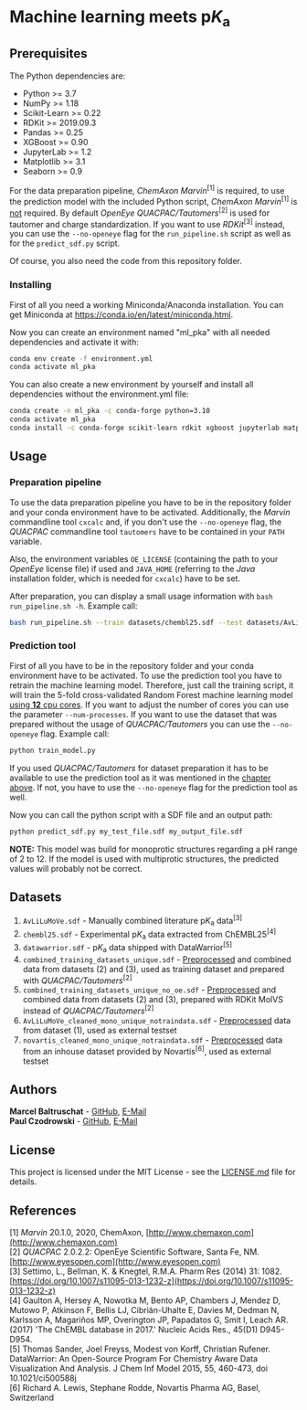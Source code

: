 # Machine learning meets p*K*<sub>a</sub>

## Prerequisites

The Python dependencies are:
* Python >= 3.7
* NumPy >= 1.18
* Scikit-Learn >= 0.22
* RDKit >= 2019.09.3
* Pandas >= 0.25
* XGBoost >= 0.90
* JupyterLab >= 1.2
* Matplotlib >= 3.1
* Seaborn >= 0.9

For the data preparation pipeline, *ChemAxon Marvin*<sup>[1]</sup> is required, to use the 
prediction model with the included Python script, *ChemAxon Marvin*<sup>[1]</sup> 
is <ins>not</ins> required. By default *OpenEye QUACPAC/Tautomers*<sup>[2]</sup> is used for
tautomer and charge standardization. If you want to use *RDKit*<sup>[3]</sup> instead, you
can use the `--no-openeye` flag for the `run_pipeline.sh` script as well as for the
`predict_sdf.py` script.

Of course, you also need the code from this repository folder.

### Installing

First of all you need a working Miniconda/Anaconda installation. You can get
Miniconda at https://conda.io/en/latest/miniconda.html.

Now you can create an environment named "ml_pka" with all needed dependencies and
activate it with:
```bash
conda env create -f environment.yml
conda activate ml_pka
```

You can also create a new environment by yourself and install all dependencies without the
environment.yml file:
```bash
conda create -n ml_pka -c conda-forge python=3.10
conda activate ml_pka
conda install -c conda-forge scikit-learn rdkit xgboost jupyterlab matplotlib seaborn
```

## Usage
### <a name="prep"></a>Preparation pipeline
To use the data preparation pipeline you have to be in the repository folder and your conda
environment have to be activated. Additionally, the *Marvin* commandline tool `cxcalc` and,
if you don't use the `--no-openeye` flag, the *QUACPAC* commandline tool `tautomers` have to
be contained in your `PATH` variable.

Also, the environment variables `OE_LICENSE` (containing the path to your *OpenEye* license
file) if used and `JAVA_HOME` (referring to the *Java* installation folder, which is needed for 
`cxcalc`) have to be set.

After preparation, you can display a small usage information with `bash run_pipeline.sh -h`.
Example call:
```bash
bash run_pipeline.sh --train datasets/chembl25.sdf --test datasets/AvLiLuMoVe.sdf
```

### Prediction tool
First of all you have to be in the repository folder and your conda environment have
to be activated. To use the prediction tool you have to retrain the machine learning model.
Therefore, just call the training script, it will train the 5-fold cross-validated Random
Forest machine learning model <ins>using **12** cpu cores</ins>. If you want to adjust the number of 
cores you can use the parameter `--num-processes`. If you want to use the dataset that was prepared
without the usage of *QUACPAC/Tautomers* you can use the `--no-openeye` flag. Example call:
```bash
python train_model.py
```
If you used *QUACPAC/Tautomers* for dataset preparation it has to be available to use the prediction
tool as it was mentioned in the [chapter above](#prep). If not, you have to use the `--no-openeye`
flag for the prediction tool as well.

Now you can call the python script with a SDF file and an output path:
```bash
python predict_sdf.py my_test_file.sdf my_output_file.sdf
```

**NOTE:** This model was build for monoprotic structures regarding a pH range of 2 to 12.
If the model is used with multiprotic structures, the predicted values will probably not
be correct.

## Datasets

1. `AvLiLuMoVe.sdf` - Manually combined literature p<i>K</i><sub>a</sub> data<sup>[3]</sup>
2. `chembl25.sdf` - Experimental p<i>K</i><sub>a</sub> data extracted from ChEMBL25<sup>[4]</sup>
3. `datawarrior.sdf` - p<i>K</i><sub>a</sub> data shipped with DataWarrior<sup>[5]</sup>
4. `combined_training_datasets_unique.sdf` -  [Preprocessed](#prep) and combined data 
from datasets (2) and (3), used as training dataset and prepared with *QUACPAC/Tautomers*<sup>[2]</sup>
5. `combined_training_datasets_unique_no_oe.sdf` -  [Preprocessed](#prep) and combined data 
from datasets (2) and (3), prepared with RDKit MolVS instead of *QUACPAC/Tautomers*<sup>[2]</sup>
6. `AvLiLuMoVe_cleaned_mono_unique_notraindata.sdf` - [Preprocessed](#prep) data from dataset (1),
used as external testset
7. `novartis_cleaned_mono_unique_notraindata.sdf` - [Preprocessed](#prep) data from an inhouse
dataset provided by Novartis<sup>[6]</sup>, used as external testset

## Authors

**Marcel Baltruschat** - [GitHub](https://github.com/mrcblt), [E-Mail](mailto:marcel.baltruschat@tu-dortmund.de)<br>
**Paul Czodrowski** - [GitHub](https://github.com/czodrowskilab), [E-Mail](mailto:czodpaul@uni-mainz.de)

## License

This project is licensed under the MIT License - see the [LICENSE.md](LICENSE.md) file for details.

## References

[1] *Marvin* 20.1.0, 2020, ChemAxon, [http://www.chemaxon.com](http://www.chemaxon.com)<br>
[2] *QUACPAC* 2.0.2.2: OpenEye Scientific Software, Santa Fe, NM. [http://www.eyesopen.com](http://www.eyesopen.com)<br>
[3] Settimo, L., Bellman, K. & Knegtel, R.M.A. Pharm Res (2014) 31: 1082. 
[https://doi.org/10.1007/s11095-013-1232-z](https://doi.org/10.1007/s11095-013-1232-z)<br>
[4] Gaulton A, Hersey A, Nowotka M, Bento AP, Chambers J, Mendez D, Mutowo P, Atkinson F, 
Bellis LJ, Cibrián-Uhalte E, Davies M, Dedman N, Karlsson A, Magariños MP, Overington JP, 
Papadatos G, Smit I, Leach AR. (2017) 'The ChEMBL database in 2017.' Nucleic Acids Res., 
45(D1) D945-D954.<br>
[5] Thomas Sander, Joel Freyss, Modest von Korff, Christian Rufener. DataWarrior: An Open-Source 
Program For Chemistry Aware Data Visualization And Analysis. J Chem Inf Model 
2015, 55, 460-473, doi 10.1021/ci500588j<br>
[6] Richard A. Lewis, Stephane Rodde, Novartis Pharma AG, Basel, Switzerland
